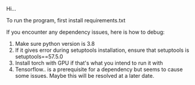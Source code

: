 Hi...

To run the program, first install requirements.txt

If you encounter any dependency issues, here is how to debug:
1. Make sure python version is 3.8
2. If it gives error during setuptools installation, ensure that setuptools is setuptools==57.5.0
3. Install torch with GPU if that's what you intend to run it with
4. Tensorflow.. is a prerequisite for a dependency but seems to cause some issues. Maybe this will be resolved at a later date. 